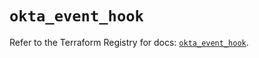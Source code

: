 # `okta_event_hook`

Refer to the Terraform Registry for docs: [`okta_event_hook`](https://registry.terraform.io/providers/okta/okta/4.8.0/docs/resources/event_hook).
